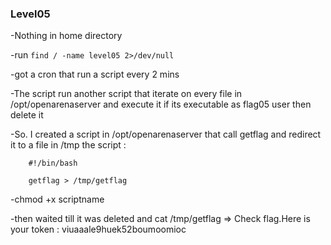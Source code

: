 ### Level05

-Nothing in home directory

-run ``` find / -name level05 2>/dev/null ```

-got a cron that run a script every 2 mins

-The script run another script that iterate on every file in /opt/openarenaserver and execute it if its executable as flag05 user then delete it

-So. I created a script in /opt/openarenaserver that call getflag and redirect it to a file in /tmp the script :
```
	#!/bin/bash
	
	getflag > /tmp/getflag 
```
-chmod +x scriptname

-then waited till it was deleted and cat /tmp/getflag => Check flag.Here is your token : viuaaale9huek52boumoomioc
